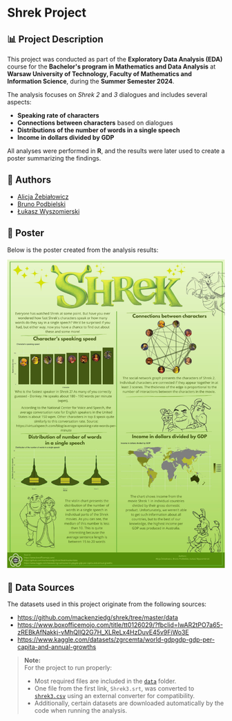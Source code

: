 # Shrek Project

## 📊 Project Description

This project was conducted as part of the **Exploratory Data Analysis (EDA)** course for the **Bachelor's program in Mathematics and Data Analysis** at **Warsaw University of Technology, Faculty of Mathematics and Information Science**, during the **Summer Semester 2024**.  

The analysis focuses on *Shrek 2* and *3* dialogues and includes several aspects:  

- **Speaking rate of characters**  
- **Connections between characters** based on dialogues  
- **Distributions of the number of words in a single speech**  
- **Income in dollars divided by GDP**  

All analyses were performed in **R**, and the results were later used to create a poster summarizing the findings.  

## 👥 Authors

- [Alicja Żebiałowicz](https://github.com/montaluta)
- [Bruno Podbielski](https://github.com/SudokuMan)
- [Łukasz Wyszomierski](https://github.com/LukaszWyszomierski)

## 🎨 Poster

Below is the poster created from the analysis results:

![Poster](poster.jpg)

## 📝 Data Sources

The datasets used in this project originate from the following sources:

- <https://github.com/mackenziedg/shrek/tree/master/data>
- <https://www.boxofficemojo.com/title/tt0126029/?fbclid=IwAR2tPO7a65-zREBkAfNakkj-vMhQllQ2G7H_XLReLx4HzDuvE45v9FiWo3E>
- <https://www.kaggle.com/datasets/zgrcemta/world-gdpgdp-gdp-per-capita-and-annual-growths>

> **Note:**  
> For the project to run properly:  
> 
> - Most required files are included in the [`data`](data) folder.  
> - One file from the first link, `Shrek3.srt`, was converted to [`shrek3.csv`](data/shrek3.csv) using an external converter for compatibility.    
> - Additionally, certain datasets are downloaded automatically by the code when running the analysis.
